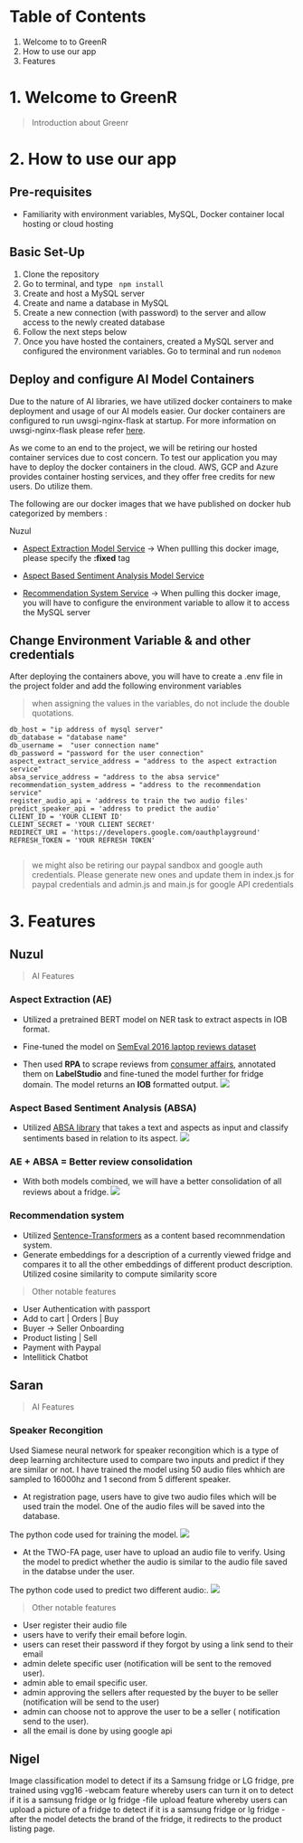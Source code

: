 # Table of Contents
1. Welcome to to GreenR
2. How to use our app
3. Features
# 1. Welcome to GreenR

>Introduction about Greenr

# 2. How to use our app
## Pre-requisites

- Familiarity with environment variables, MySQL, Docker container local hosting or cloud hosting

## Basic Set-Up

1. Clone the repository
2. Go to terminal, and type ``` npm install```
4. Create and host a MySQL server
5. Create and name a database in MySQL
6. Create a new connection (with password) to the server and allow access to the newly created database
7. Follow the next steps below
8. Once you have hosted the containers, created a MySQL server and configured the environment variables. Go to terminal and run ```nodemon```

## Deploy and configure AI Model Containers

Due to the nature of AI libraries, we have utilized docker containers to make deployment and usage of our AI models easier. Our docker containers are configured to run uwsgi-nginx-flask at startup. For more information on uwsgi-nginx-flask please refer [here](https://hub.docker.com/r/tiangolo/uwsgi-nginx-flask/). 

As we come to an end to the project, we will be retiring our hosted container services due to cost concern. To test our application you may have to deploy the docker containers in the cloud. AWS, GCP and Azure provides container hosting services, and they offer free credits for new users. Do utilize them.

The following are our docker images that we have published on docker hub categorized by members :

Nuzul
- [Aspect Extraction Model Service](https://hub.docker.com/repository/docker/nuzulfirdaly/aspect-extract) -> When pullling this docker image, please specify the **:fixed** tag

- [Aspect Based Sentiment Analysis Model Service]()

- [Recommendation System Service]() -> When pulling this docker image, you will have to configure the environment variable to allow it to access the MySQL server 
## Change Environment Variable & and other credentials

After deploying the containers above, you will have to create a .env file in the project folder and add the following environment variables
>when assigning the values in the variables, do not include the double quotations.
```
db_host = "ip address of mysql server"
db_database = "database name"
db_username =  "user connection name"
db_password = "password for the user connection"
aspect_extract_service_address = "address to the aspect extraction service"
absa_service_address = "address to the absa service"
recommendation_system_address = "address to the recommendation service"
register_audio_api = 'address to train the two audio files'
predict_speaker_api = 'address to predict the audio'
CLIENT_ID = 'YOUR CLIENT ID'
CLEINT_SECRET = 'YOUR CLIENT SECRET'
REDIRECT_URI = 'https://developers.google.com/oauthplayground'
REFRESH_TOKEN = 'YOUR REFRESH TOKEN'


```
>we might also be retiring our paypal sandbox and google auth credentials. Please generate new ones and update them in index.js for paypal credentials and admin.js and main.js for google API credentials

# 3. Features
##  Nuzul

> AI Features
### **Aspect Extraction (AE)**
- Utilized a pretrained BERT model on NER task to extract aspects in IOB format. 
- Fine-tuned the model on [SemEval 2016 laptop reviews dataset](http://metashare.ilsp.gr:8080/repository/browse/semeval-2016-absa-laptop-reviews-english-train-data-subtask-1/0ec1d3b0563211e58a25842b2b6a04d77d2f0983ccfa4936a25ddb821d46e220/)

- Then used  **RPA** to scrape reviews from [consumer affairs](https://www.consumeraffairs.com/homeowners/lg_refrigerator.html), annotated them on **LabelStudio** and fine-tuned the model further for fridge domain.
 The model returns an **IOB** formatted output. ![](/readME_Images/AE%20Training.jpg)


### **Aspect Based Sentiment Analysis (ABSA)**
- Utilized [ABSA library](https://github.com/ScalaConsultants/Aspect-Based-Sentiment-Analysis) that takes a text and aspects as input and classify sentiments based in relation to its aspect. ![](/readME_Images/ABSA_library.jpg)


### **AE + ABSA = Better review consolidation**
- With both models combined, we will have a better consolidation of all reviews about a fridge. ![](/readME_Images/absa.jpg)
### **Recommendation system**
- Utilized [Sentence-Transformers](https://huggingface.co/sentence-transformers) as a content based recomnmendation system. 
- Generate embeddings for a description of a currently viewed fridge and compares it to all the other embeddings of different product description. Utilized cosine similarity to compute similarity score


> Other notable features
- User Authentication with passport
- Add to cart | Orders | Buy
- Buyer -> Seller Onboarding
- Product listing |  Sell
- Payment with Paypal
-  Intellitick Chatbot

##  Saran

> AI Features
### **Speaker Recongition**

Used Siamese neural network for speaker recongition which is a type of deep learning architecture used to compare two inputs and predict if they are similar or not.
I have trained the model using 50 audio files whhich are sampled to 16000hz and 1 second from 5 different speaker.

- At registration page, users have to give two audio files which will be used train the model. One of the audio files will be saved into the database.

 The python code used for training the model. ![](/readME_Images/image.png)
 
 - At the TWO-FA page, user have to upload an audio file to verify. Using the model to predict whether the audio is similar to the audio file saved in the databse under the user.
 
  The python code used to predict two different audio:. ![](/readME_Images/predict.png)
  
  
  > Other notable features
- User register their audio file
- users have to verify their email before login.
- users can reset their password if they forgot by using a link send to their email
- admin delete specific user (notification will be sent to the removed user).
- admin able to email specific user. 
- admin approving the sellers after requested by the buyer to be seller (notification will be send to the user) 
- admin can choose not to approve the user to be a seller ( notification send to the user). 
- all the email is done by using google api

  
 





##  Nigel
Image classification model to detect if its a Samsung fridge or LG fridge,
pre trained using vgg16
-webcam feature whereby users can turn it on to detect if it is a samsung fridge or lg fridge
-file upload feature whereby users can upload a picture of a fridge to detect if it is a samsung fridge or lg fridge
-after the model detects the brand of the fridge, it redirects to the product listing page.

